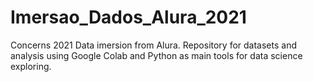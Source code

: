 # Imersao_Dados_Alura_2021
Concerns 2021 Data imersion from Alura. Repository for datasets and analysis using Google Colab and Python as main tools for data science exploring. 
